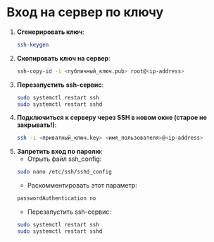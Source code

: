 # Вход на сервер по ключу

1. **Сгенерировать ключ**:
   ```bash
   ssh-keygen
   ```
2. **Скопировать ключ на сервер**:
   ```bash
   ssh-copy-id -i <публичный_ключ.pub> root@<ip-address>
   ```
3. **Перезапустить ssh-сервис**:
   ```bash
   sudo systemctl restart ssh
   sudo systemctl restart sshd
   ```
4. **Подключиться к серверу через SSH в новом окне (старое не закрывать!)**:
   ```bash
   ssh -i <приватный_ключ.key> <имя_пользователя>@<ip-address>
   ```
5. **Запретить вход по паролю**:
   - Отрыть файл ssh_config:
   ```bash
   sudo nano /etc/ssh/sshd_config
   ```
   - Раскомментировать этот параметр:
   ```bash
   passwordAuthentication no
   ```
   - Перезапустить ssh-сервис:
   ```bash
   sudo systemctl restart ssh
   sudo systemctl restart sshd
   ```
